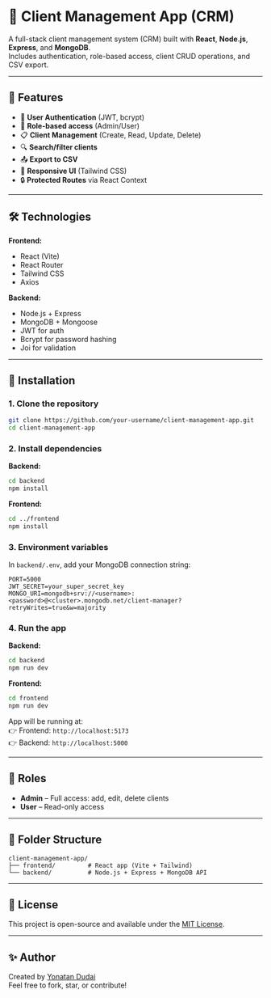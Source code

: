 # 🧾 Client Management App (CRM)

A full-stack client management system (CRM) built with **React**, **Node.js**, **Express**, and **MongoDB**.  
Includes authentication, role-based access, client CRUD operations, and CSV export.

---

## 🚀 Features

- 🔐 **User Authentication** (JWT, bcrypt)
- 👥 **Role-based access** (Admin/User)
- 📋 **Client Management** (Create, Read, Update, Delete)
- 🔍 **Search/filter clients**
- 📤 **Export to CSV**
- 🎨 **Responsive UI** (Tailwind CSS)
- 🔒 **Protected Routes** via React Context

---

## 🛠️ Technologies

**Frontend:**
- React (Vite)
- React Router
- Tailwind CSS
- Axios

**Backend:**
- Node.js + Express
- MongoDB + Mongoose
- JWT for auth
- Bcrypt for password hashing
- Joi for validation

---

## 🔧 Installation

### 1. Clone the repository

```bash
git clone https://github.com/your-username/client-management-app.git
cd client-management-app
```

### 2. Install dependencies

**Backend:**

```bash
cd backend
npm install
```

**Frontend:**

```bash
cd ../frontend
npm install
```

### 3. Environment variables

In `backend/.env`, add your MongoDB connection string:

```env
PORT=5000
JWT_SECRET=your_super_secret_key
MONGO_URI=mongodb+srv://<username>:<password>@<cluster>.mongodb.net/client-manager?retryWrites=true&w=majority
```

### 4. Run the app

**Backend:**

```bash
cd backend
npm run dev
```

**Frontend:**

```bash
cd frontend
npm run dev
```

App will be running at:  
👉 Frontend: `http://localhost:5173`  
👉 Backend: `http://localhost:5000`

---

## 👤 Roles

- **Admin** – Full access: add, edit, delete clients
- **User** – Read-only access

---

## 📂 Folder Structure

```
client-management-app/
├── frontend/         # React app (Vite + Tailwind)
└── backend/          # Node.js + Express + MongoDB API
```

---

## 📄 License

This project is open-source and available under the [MIT License](LICENSE).

---

## ✨ Author

Created by [Yonatan Dudai](https://github.com/yonatandudai)  
Feel free to fork, star, or contribute!
```
